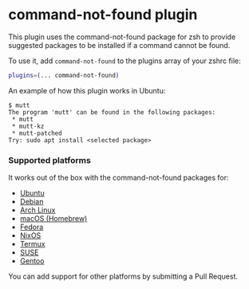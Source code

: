 # command-not-found plugin

This plugin uses the command-not-found package for zsh to provide suggested
packages to be installed if a command cannot be found.

To use it, add `command-not-found` to the plugins array of your zshrc file:

```zsh
plugins=(... command-not-found)
```

An example of how this plugin works in Ubuntu:

```
$ mutt
The program 'mutt' can be found in the following packages:
 * mutt
 * mutt-kz
 * mutt-patched
Try: sudo apt install <selected package>
```

### Supported platforms

It works out of the box with the command-not-found packages for:

-   [Ubuntu](https://www.porcheron.info/command-not-found-for-zsh/)
-   [Debian](https://packages.debian.org/search?keywords=command-not-found)
-   [Arch Linux](https://wiki.archlinux.org/index.php/Pkgfile#Command_not_found)
-   [macOS (Homebrew)](https://github.com/Homebrew/homebrew-command-not-found)
-   [Fedora](https://fedoraproject.org/wiki/Features/PackageKitCommandNotFound)
-   [NixOS](https://github.com/NixOS/nixpkgs/tree/master/nixos/modules/programs/command-not-found)
-   [Termux](https://github.com/termux/command-not-found)
-   [SUSE](https://www.unix.com/man-page/suse/1/command-not-found/)
-   [Gentoo](https://github.com/AndrewAmmerlaan/command-not-found-gentoo/tree/main)

You can add support for other platforms by submitting a Pull Request.
